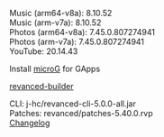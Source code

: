 Music (arm64-v8a): 8.10.52  
Music (arm-v7a): 8.10.52  
Photos (arm64-v8a): 7.45.0.807274941  
Photos (arm-v7a): 7.45.0.807274941  
YouTube: 20.14.43  

Install [microG](https://github.com/ReVanced/GmsCore/releases) for GApps  

[revanced-builder](https://github.com/geologically/revanced-builder)
  
CLI: j-hc/revanced-cli-5.0.0-all.jar  
Patches: revanced/patches-5.40.0.rvp  
[Changelog](https://github.com/revanced/revanced-patches/releases/tag/v5.40.0)  
